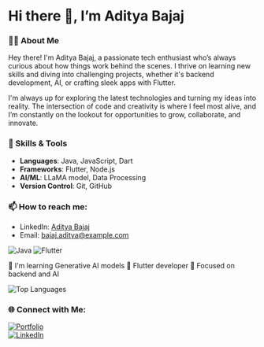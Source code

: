 # Hi there 👋, I’m Aditya Bajaj

### 👨‍💻 About Me
Hey there! I'm Aditya Bajaj, a passionate tech enthusiast who’s always curious about how things work behind the scenes. I thrive on learning new skills and diving into challenging projects, whether it's backend development, AI, or crafting sleek apps with Flutter.

I'm always up for exploring the latest technologies and turning my ideas into reality. The intersection of code and creativity is where I feel most alive, and I’m constantly on the lookout for opportunities to grow, collaborate, and innovate.



### 🚀 Skills & Tools
- **Languages**: Java, JavaScript, Dart
- **Frameworks**: Flutter, Node.js
- **AI/ML**: LLaMA model, Data Processing
- **Version Control**: Git, GitHub

### 📫 How to reach me:
- LinkedIn: [Aditya Bajaj](https://www.linkedin.com/in/aditya-bajaj-vellore/)
- Email: bajaj.aditya@example.com

![Java](https://img.shields.io/badge/Java-ED8B00?style=for-the-badge&logo=java&logoColor=white)
![Flutter](https://img.shields.io/badge/Flutter-02569B?style=for-the-badge&logo=flutter&logoColor=white)

🌱 I'm learning Generative AI models
📱 Flutter developer
🎯 Focused on backend and AI


![Top Languages](https://github-readme-stats.vercel.app/api/top-langs/?username=adiVIT&layout=compact)


### 🌐 Connect with Me:
[![Portfolio](https://img.shields.io/badge/Portfolio-Click%20Here-brightgreen?style=for-the-badge)](https://portfolio-eight-zeta-24.vercel.app/)  
[![LinkedIn](https://img.shields.io/badge/LinkedIn-blue?style=for-the-badge&logo=linkedin)](https://www.linkedin.com/in/aditya-bajaj-vellore/)

